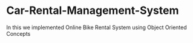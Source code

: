 # Car-Rental-Management-System
In this we implemented Online Bike Rental System using Object Oriented Concepts
